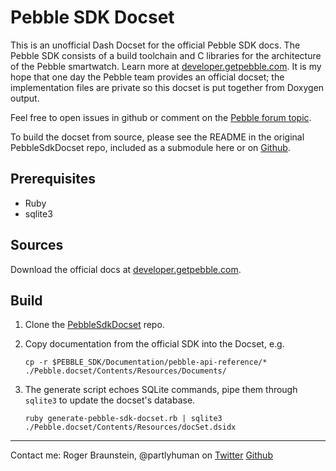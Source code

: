 Pebble SDK Docset
=======================

This is an unofficial Dash Docset for the official Pebble SDK docs. The Pebble SDK consists of a build toolchain and C libraries for the architecture of the Pebble smartwatch. Learn more at [developer.getpebble.com](http://developer.getpebble.com). It is my hope that one day the Pebble team provides an official docset; the implementation files are private so this docset is put together from Doxygen output.

Feel free to open issues in github or comment on the [Pebble forum topic](http://forums.getpebble.com/discussion/8270/sdk-documentation-in-dash-docset).

To build the docset from source, please see the README in the original PebbleSdkDocset repo, included as a submodule here or on [Github](//github.com/partlyhuman/PebbleSdkDocset/blob/master/README.md).

Prerequisites
----------------------------
* Ruby
* sqlite3

Sources
----------------------------
Download the official docs at [developer.getpebble.com](http://developer.getpebble.com).

Build
----------------------------
1. Clone the [PebbleSdkDocset](//github.com/partlyhuman/PebbleSdkDocset) repo.
2. Copy documentation from the official SDK into the Docset, e.g.

	`cp -r $PEBBLE_SDK/Documentation/pebble-api-reference/* ./Pebble.docset/Contents/Resources/Documents/`

3. The generate script echoes SQLite commands, pipe them through `sqlite3` to update the docset's database.

	`ruby generate-pebble-sdk-docset.rb | sqlite3 ./Pebble.docset/Contents/Resources/docSet.dsidx`
      
------------------------------------------------

Contact me: Roger Braunstein, @partlyhuman on [Twitter](//twitter.com/partlyhuman) [Github](//github.com/partlyhuman/)